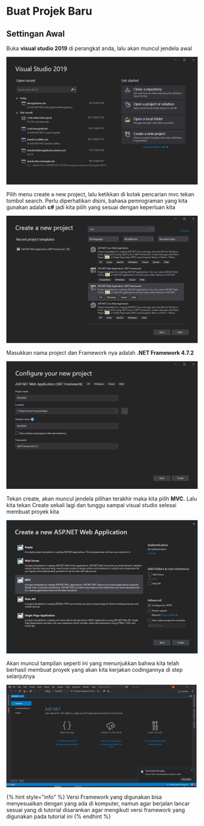 # Buat Projek Baru

## Settingan Awal

Buka **visual studio 2019** di perangkat anda, lalu akan muncul jendela awal

![Jendela Awal](../.gitbook/assets/image%20%281%29.png)

Pilih menu create a new project, lalu ketikkan di kotak pencarian mvc tekan tombol search. Perlu diperhatikan disini, bahasa pemrograman yang kita gunakan adalah **c\#** jadi kita pilih yang sesuai dengan keperluan kita

![Pilih yang selain .NET Core lalu bahasanya adalah C\#](../.gitbook/assets/image%20%283%29.png)

Masukkan nama project dan Framework nya adalah **.NET Framework 4.7.2**

![Masukkan nama proyek dan versi frameworknya](../.gitbook/assets/image%20%285%29.png)

Tekan create, akan muncul jendela pilihan terakhir maka kita pilih **MVC.** Lalu kita tekan Create sekali lagi dan tunggu sampai visual studio selesai membuat proyek kita

![Pilih MVC](../.gitbook/assets/image%20%286%29.png)

Akan muncul tampilan seperti ini yang menunjukkan bahwa kita telah berhasil membuat proyek yang akan kita kerjakan codingannya di step selanjutnya

![Pembuatan proyek berhasil](../.gitbook/assets/image%20%287%29.png)

{% hint style="info" %}
 Versi Framework yang digunakan bisa menyesuaikan dengan yang ada di komputer, namun agar berjalan lancar sesuai yang di tutorial disarankan agar mengikuti versi framework yang digunakan pada tutorial ini
{% endhint %}



